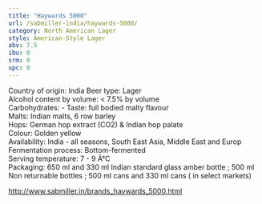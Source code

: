 ```yaml
---
title: "Haywards 5000"
url: /sabmiller-india/haywards-5000/
category: North American Lager
style: American-Style Lager
abv: 7.5
ibu: 0
srm: 0
upc: 0
---
```

Country of origin:  India 
Beer type:  Lager  
Alcohol content by volume: < 7.5% by volume  
Carbohydrates: - 
Taste:  full bodied malty flavour  
Malts:  Indian malts, 6 row barley  
Hops:  German hop extract (CO2) & Indian hop palate  
Colour:  Golden yellow  
Availability:  India - all seasons, South East Asia, Middle East and Europ 
Fermentation process: Bottom-fermented  
Serving temperature:  7 - 9 Â°C  
Packaging:  650 ml and 330 ml Indian standard glass amber bottle ; 500 ml Non returnable bottles ; 500 ml cans and 330 ml cans ( in select markets) 
 
http://www.sabmiller.in/brands_haywards_5000.html
